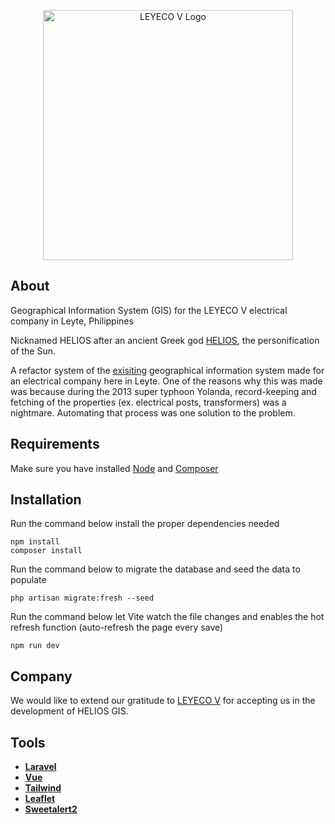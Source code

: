 <p align="center"><a href="https://www.leyeco-v.com.ph/" target="_blank"><img src="https://www.leyeco-v.com.ph/images/logo.png" width="400" alt="LEYECO V Logo"></a></p>

## About

Geographical Information System (GIS) for the LEYECO V electrical company in Leyte, Philippines

Nicknamed HELIOS after an ancient Greek god [HELIOS](https://en.wikipedia.org/wiki/Helios), the personification of the Sun.

A refactor system of the [exisiting](https://github.com/Jeppenseppiro/HELIOS) geographical information system made for an electrical company here in Leyte. One of the reasons why this was made was because during the 2013 super typhoon Yolanda, record-keeping and fetching of the properties (ex. electrical posts, transformers) was a nightmare. Automating that process was one solution to the problem.

## Requirements

Make sure you have installed [Node](https://nodejs.org/en/) and [Composer](https://getcomposer.org/)

## Installation

Run the command below install the proper dependencies needed

```
npm install
composer install
```

Run the command below to migrate the database and seed the data to populate

```
php artisan migrate:fresh --seed
```

Run the command below let Vite watch the file changes and enables the hot refresh function (auto-refresh the page every save)

```
npm run dev
```

## Company

We would like to extend our gratitude to [LEYECO V](https://www.leyeco-v.com.ph/) for accepting us in the development of HELIOS GIS.

## Tools

- **[Laravel](https://laravel.com/)**
- **[Vue](https://vuejs.org/)**
- **[Tailwind](https://tailwindcss.com/)**
- **[Leaflet](https://leafletjs.com/)**
- **[Sweetalert2](https://sweetalert2.github.io/)**
